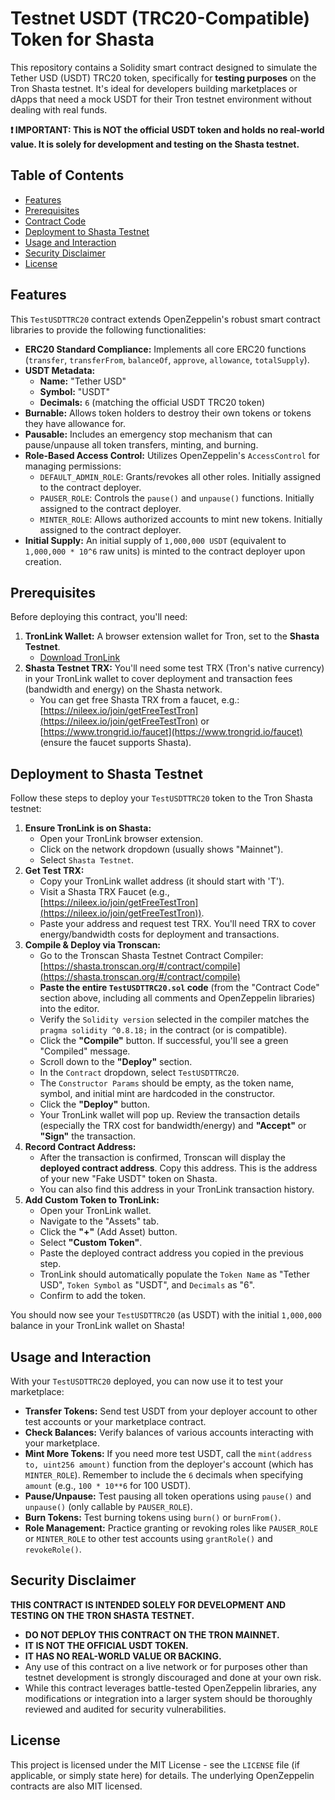 

# Testnet USDT (TRC20-Compatible) Token for Shasta

This repository contains a Solidity smart contract designed to simulate the Tether USD (USDT) TRC20 token, specifically for **testing purposes** on the Tron Shasta testnet. It's ideal for developers building marketplaces or dApps that need a mock USDT for their Tron testnet environment without dealing with real funds.

**❗ IMPORTANT: This is NOT the official USDT token and holds no real-world value. It is solely for development and testing on the Shasta testnet.**

## Table of Contents

-   [Features](#features)
-   [Prerequisites](#prerequisites)
-   [Contract Code](#contract-code)
-   [Deployment to Shasta Testnet](#deployment-to-shasta-testnet)
-   [Usage and Interaction](#usage-and-interaction)
-   [Security Disclaimer](#security-disclaimer)
-   [License](#license)

## Features

This `TestUSDTTRC20` contract extends OpenZeppelin's robust smart contract libraries to provide the following functionalities:

*   **ERC20 Standard Compliance:** Implements all core ERC20 functions (`transfer`, `transferFrom`, `balanceOf`, `approve`, `allowance`, `totalSupply`).
*   **USDT Metadata:**
    *   **Name:** "Tether USD"
    *   **Symbol:** "USDT"
    *   **Decimals:** `6` (matching the official USDT TRC20 token)
*   **Burnable:** Allows token holders to destroy their own tokens or tokens they have allowance for.
*   **Pausable:** Includes an emergency stop mechanism that can pause/unpause all token transfers, minting, and burning.
*   **Role-Based Access Control:** Utilizes OpenZeppelin's `AccessControl` for managing permissions:
    *   `DEFAULT_ADMIN_ROLE`: Grants/revokes all other roles. Initially assigned to the contract deployer.
    *   `PAUSER_ROLE`: Controls the `pause()` and `unpause()` functions. Initially assigned to the contract deployer.
    *   `MINTER_ROLE`: Allows authorized accounts to mint new tokens. Initially assigned to the contract deployer.
*   **Initial Supply:** An initial supply of `1,000,000 USDT` (equivalent to `1,000,000 * 10^6` raw units) is minted to the contract deployer upon creation.

## Prerequisites

Before deploying this contract, you'll need:

1.  **TronLink Wallet:** A browser extension wallet for Tron, set to the **Shasta Testnet**.
    *   [Download TronLink](https://www.tronlink.org/)
2.  **Shasta Testnet TRX:** You'll need some test TRX (Tron's native currency) in your TronLink wallet to cover deployment and transaction fees (bandwidth and energy) on the Shasta network.
    *   You can get free Shasta TRX from a faucet, e.g.: [https://nileex.io/join/getFreeTestTron](https://nileex.io/join/getFreeTestTron) or [https://www.trongrid.io/faucet](https://www.trongrid.io/faucet) (ensure the faucet supports Shasta).


## Deployment to Shasta Testnet

Follow these steps to deploy your `TestUSDTTRC20` token to the Tron Shasta testnet:

1.  **Ensure TronLink is on Shasta:**
    *   Open your TronLink browser extension.
    *   Click on the network dropdown (usually shows "Mainnet").
    *   Select `Shasta Testnet`.
2.  **Get Test TRX:**
    *   Copy your TronLink wallet address (it should start with 'T').
    *   Visit a Shasta TRX Faucet (e.g., [https://nileex.io/join/getFreeTestTron](https://nileex.io/join/getFreeTestTron)).
    *   Paste your address and request test TRX. You'll need TRX to cover energy/bandwidth costs for deployment and transactions.
3.  **Compile & Deploy via Tronscan:**
    *   Go to the Tronscan Shasta Testnet Contract Compiler: [https://shasta.tronscan.org/#/contract/compile](https://shasta.tronscan.org/#/contract/compile)
    *   **Paste the entire `TestUSDTTRC20.sol` code** (from the "Contract Code" section above, including all comments and OpenZeppelin libraries) into the editor.
    *   Verify the `Solidity version` selected in the compiler matches the `pragma solidity ^0.8.18;` in the contract (or is compatible).
    *   Click the **"Compile"** button. If successful, you'll see a green "Compiled" message.
    *   Scroll down to the **"Deploy"** section.
    *   In the `Contract` dropdown, select `TestUSDTTRC20`.
    *   The `Constructor Params` should be empty, as the token name, symbol, and initial mint are hardcoded in the constructor.
    *   Click the **"Deploy"** button.
    *   Your TronLink wallet will pop up. Review the transaction details (especially the TRX cost for bandwidth/energy) and **"Accept"** or **"Sign"** the transaction.
4.  **Record Contract Address:**
    *   After the transaction is confirmed, Tronscan will display the **deployed contract address**. Copy this address. This is the address of your new "Fake USDT" token on Shasta.
    *   You can also find this address in your TronLink transaction history.
5.  **Add Custom Token to TronLink:**
    *   Open your TronLink wallet.
    *   Navigate to the "Assets" tab.
    *   Click the **"+"** (Add Asset) button.
    *   Select **"Custom Token"**.
    *   Paste the deployed contract address you copied in the previous step.
    *   TronLink should automatically populate the `Token Name` as "Tether USD", `Token Symbol` as "USDT", and `Decimals` as "6".
    *   Confirm to add the token.

You should now see your `TestUSDTTRC20` (as USDT) with the initial `1,000,000` balance in your TronLink wallet on Shasta!

## Usage and Interaction

With your `TestUSDTTRC20` deployed, you can now use it to test your marketplace:

*   **Transfer Tokens:** Send test USDT from your deployer account to other test accounts or your marketplace contract.
*   **Check Balances:** Verify balances of various accounts interacting with your marketplace.
*   **Mint More Tokens:** If you need more test USDT, call the `mint(address to, uint256 amount)` function from the deployer's account (which has `MINTER_ROLE`). Remember to include the `6` decimals when specifying `amount` (e.g., `100 * 10**6` for 100 USDT).
*   **Pause/Unpause:** Test pausing all token operations using `pause()` and `unpause()` (only callable by `PAUSER_ROLE`).
*   **Burn Tokens:** Test burning tokens using `burn()` or `burnFrom()`.
*   **Role Management:** Practice granting or revoking roles like `PAUSER_ROLE` or `MINTER_ROLE` to other test accounts using `grantRole()` and `revokeRole()`.

## Security Disclaimer

**THIS CONTRACT IS INTENDED SOLELY FOR DEVELOPMENT AND TESTING ON THE TRON SHASTA TESTNET.**

*   **DO NOT DEPLOY THIS CONTRACT ON THE TRON MAINNET.**
*   **IT IS NOT THE OFFICIAL USDT TOKEN.**
*   **IT HAS NO REAL-WORLD VALUE OR BACKING.**
*   Any use of this contract on a live network or for purposes other than testnet development is strongly discouraged and done at your own risk.
*   While this contract leverages battle-tested OpenZeppelin libraries, any modifications or integration into a larger system should be thoroughly reviewed and audited for security vulnerabilities.

## License

This project is licensed under the MIT License - see the `LICENSE` file (if applicable, or simply state here) for details. The underlying OpenZeppelin contracts are also MIT licensed.

